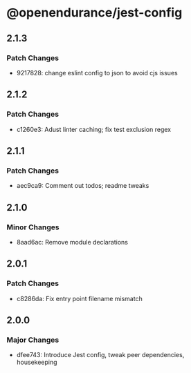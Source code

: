 # @openendurance/jest-config

## 2.1.3

### Patch Changes

-   9217828: change eslint config to json to avoid cjs issues

## 2.1.2

### Patch Changes

-   c1260e3: Adust linter caching; fix test exclusion regex

## 2.1.1

### Patch Changes

-   aec9ca9: Comment out todos; readme tweaks

## 2.1.0

### Minor Changes

-   8aad6ac: Remove module declarations

## 2.0.1

### Patch Changes

-   c8286da: Fix entry point filename mismatch

## 2.0.0

### Major Changes

-   dfee743: Introduce Jest config, tweak peer dependencies, housekeeping
